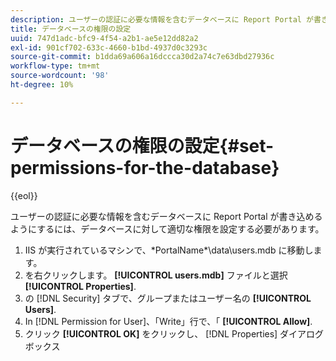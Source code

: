 ```yaml
---
description: ユーザーの認証に必要な情報を含むデータベースに Report Portal が書き込めるようにするには、データベースに対して適切な権限を設定する必要があります。
title: データベースの権限の設定
uuid: 747d1adc-bfc9-4f54-a2b1-ae5e12dd82a2
exl-id: 901cf702-633c-4660-b1bd-4937d0c3293c
source-git-commit: b1dda69a606a16dccca30d2a74c7e63dbd27936c
workflow-type: tm+mt
source-wordcount: '98'
ht-degree: 10%

---
```


# データベースの権限の設定{#set-permissions-for-the-database}

{{eol}}

ユーザーの認証に必要な情報を含むデータベースに Report Portal が書き込めるようにするには、データベースに対して適切な権限を設定する必要があります。

1. IIS が実行されているマシンで、\*PortalName*\data\users.mdb に移動します。
1. を右クリックします。 **[!UICONTROL users.mdb]** ファイルと選択 **[!UICONTROL Properties]**.
1. の [!DNL Security] タブで、グループまたはユーザー名の **[!UICONTROL Users]**.
1. In [!DNL Permission for User]、「Write」行で、「 **[!UICONTROL Allow]**.
1. クリック **[!UICONTROL OK]** をクリックし、 [!DNL Properties] ダイアログボックス
